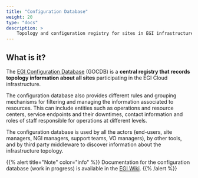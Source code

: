 ```yaml
---
title: "Configuration Database"
weight: 20
type: "docs"
description: >
    Topology and configuration registry for sites in EGI infrastructure
---
```


## What is it?

The [EGI Configuration Database](https://goc.egi.eu) (GOCDB) is a
**central registry that records topology information about all sites**
participating in the EGI Cloud infrastructure.

The configuration database also provides different rules and grouping
mechanisms for filtering and managing the information associated to resources.
This can include entities such as operations and resource centers, service
endpoints and their downtimes, contact information and roles of staff
responsible for operations at different levels.

The configuration database is used by all the actors (end-users, site managers,
NGI managers, support teams, VO managers), by other tools, and by third party
middleware to discover information about the infrastructure topology.

{{% alert title="Note" color="info" %}} Documentation for the configuration
database (work in progress) is available in the
[EGI Wiki](https://wiki.egi.eu/wiki/GOCDB).
{{% /alert %}}
